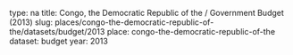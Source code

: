 type: na
title: Congo, the Democratic Republic of the / Government Budget (2013)
slug: places/congo-the-democratic-republic-of-the/datasets/budget/2013
place: congo-the-democratic-republic-of-the
dataset: budget
year: 2013
